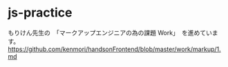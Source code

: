# js-practice
もりけん先生の　「マークアップエンジニアの為の課題 Work」　を進めています。
https://github.com/kenmori/handsonFrontend/blob/master/work/markup/1.md
